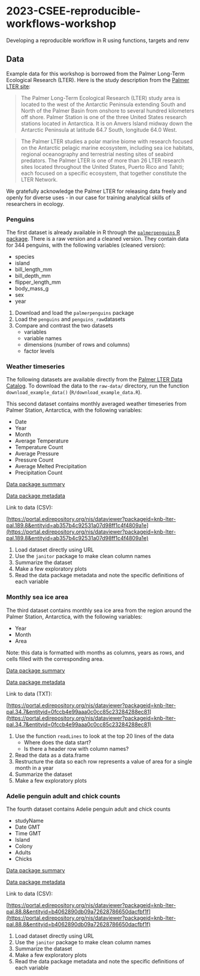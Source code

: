 # 2023-CSEE-reproducible-workflows-workshop
Developing a reproducible workflow in R using functions, targets and renv


## Data

Example data for this workshop is borrowed from the Palmer Long-Term Ecological Research (LTER). Here is the study description from the [Palmer LTER site](https://pallter.marine.rutgers.edu/):

>  The Palmer Long-Term Ecological Research (LTER) study area is located to the west of the Antarctic Peninsula extending South and North of the Palmer Basin from onshore to several hundred kilometers off shore. Palmer Station is one of the three United States research stations located in Antarctica. It is on Anvers Island midway down the Antarctic Peninsula at latitude 64.7 South, longitude 64.0 West.

> The Palmer LTER studies a polar marine biome with research focused on the Antarctic pelagic marine ecosystem, including sea ice habitats, regional oceanography and terrestrial nesting sites of seabird predators. The Palmer LTER is one of more than 26 LTER research sites located throughout the United States, Puerto Rico and Tahiti; each focused on a specific ecosystem, that together constitute the LTER Network.

We gratefully acknowledge the Palmer LTER for releasing data freely and openly for diverse uses - in our case for training analytical skills of researchers in ecology.  


### Penguins

The first dataset is already available in R through the [`palmerpenguins` R package](https://allisonhorst.github.io/palmerpenguins/). There is a raw version and a cleaned version. They contain data for 344 penguins, with the following variables (cleaned version):

- species
- island
- bill_length_mm
- bill_depth_mm
- flipper_length_mm
- body_mass_g
- sex
- year

1. Download and load the `palmerpenguins` package
1. Load the `penguins` and `penguins_raw`datasets
1. Compare and contrast the two datasets
    - variables
    - variable names
    - dimensions (number of rows and columns)
    - factor levels



### Weather timeseries

The following datasets are available directly from the [Palmer LTER Data Catalog](https://pallter.marine.rutgers.edu/catalog/edi/). To download the data to the `raw-data/` directory, run the function `download_example_data()` (`R/download_example_data.R`). 

This second dataset contains monthly averaged weather timeseries from Palmer Station, Antarctica, with the following variables: 

- Date  
- Year  
- Month  
- Average Temperature  
- Temperature Count  
- Average Pressure  
- Pressure Count  
- Average Melted Precipitation  
- Precipitation Count  

[Data package summary](https://portal.edirepository.org/nis/mapbrowse?packageid=knb-lter-pal.189.8)

[Data package metadata](https://portal.edirepository.org/nis/metadataviewer?packageid=knb-lter-pal.189.8)

Link to data (CSV): 

[https://portal.edirepository.org/nis/dataviewer?packageid=knb-lter-pal.189.8&entityid=ab357b4c92531a07d98ff1c4f4809a1e](https://portal.edirepository.org/nis/dataviewer?packageid=knb-lter-pal.189.8&entityid=ab357b4c92531a07d98ff1c4f4809a1e)


1. Load dataset directly using URL 
1. Use the `janitor` package to make clean column names
1. Summarize the dataset
1. Make a few exploratory plots
1. Read the data package metadata and note the specific definitions of each variable


### Monthly sea ice area

The third dataset contains monthly sea ice area from the region around the Palmer Station, Antarctica, with the following variables:

- Year
- Month
- Area

Note: this data is formatted with months as columns, years as rows, and cells filled with the corresponding area. 


[Data package summary](https://portal.edirepository.org/nis/mapbrowse?packageid=knb-lter-pal.34.7)

[Data package metadata](https://portal.edirepository.org/nis/metadataviewer?packageid=knb-lter-pal.34.7)

Link to data (TXT): 

[https://portal.edirepository.org/nis/dataviewer?packageid=knb-lter-pal.34.7&entityid=0fccb4e99aaa0c0cc85c23284288ec81](https://portal.edirepository.org/nis/dataviewer?packageid=knb-lter-pal.34.7&entityid=0fccb4e99aaa0c0cc85c23284288ec81)


1. Use the function `readLines` to look at the top 20 lines of the data
    - Where does the data start?
    - Is there a header row with column names?
1. Read the data as a data.frame
1. Restructure the data so each row represents a value of area for a single month in a year
1. Summarize the dataset
1. Make a few exploratory plots


### Adelie penguin adult and chick counts

The fourth dataset contains Adelie penguin adult and chick counts

- studyName  
- Date GMT  
- Time GMT  
- Island  
- Colony  
- Adults  
- Chicks

[Data package summary](https://portal.edirepository.org/nis/mapbrowse?packageid=knb-lter-pal.88.8)

[Data package metadata](https://portal.edirepository.org/nis/metadataviewer?packageid=knb-lter-pal.88.8)

Link to data (CSV): 

[https://portal.edirepository.org/nis/dataviewer?packageid=knb-lter-pal.88.8&entityid=b4062890db09a72628786650dacfbf1f](https://portal.edirepository.org/nis/dataviewer?packageid=knb-lter-pal.88.8&entityid=b4062890db09a72628786650dacfbf1f)


1. Load dataset directly using URL
1. Use the `janitor` package to make clean column names
1. Summarize the dataset
1. Make a few exploratory plots
1. Read the data package metadata and note the specific definitions of each variable

